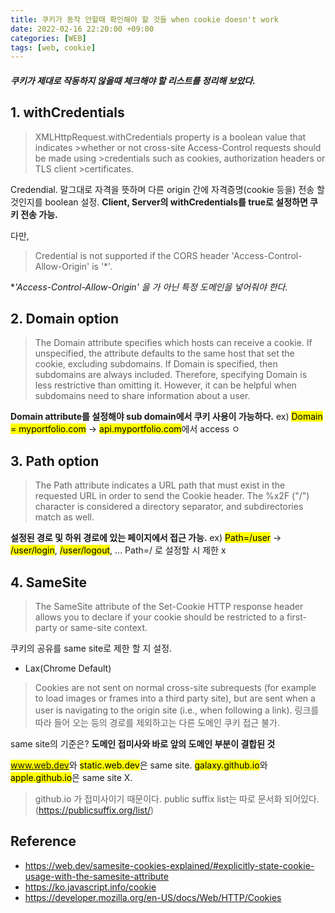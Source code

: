 ```yaml
---
title: 쿠키가 동작 안할때 확인해야 할 것들 when cookie doesn't work
date: 2022-02-16 22:20:00 +09:00
categories: [WEB]
tags: [web, cookie]
---
```


##### 쿠키가 제대로 작동하지 않을때 체크해야 할 리스트를 정리해 보았다.
## 1. withCredentials
>XMLHttpRequest.withCredentials property is a boolean value that indicates     >whether or not cross-site Access-Control requests should be made using      >credentials such as cookies, authorization headers or TLS client            >certificates.

Credendial. 말그대로 자격을 뜻하며 
다른 origin 간에 자격증명(cookie 등을) 전송 할 것인지를 boolean 설정. 
**Client, Server의 withCredentials를 true로 설정하면 쿠키 전송 가능.**

다만, 
>Credential is not supported if the CORS header 'Access-Control-Allow-Origin' is '*'.

**'Access-Control-Allow-Origin' 을 *가 아닌 특정 도메인을 넣어줘야 한다.**

## 2. Domain option
>The Domain attribute specifies which hosts can receive a cookie. If unspecified, the attribute defaults to the same host that set the cookie, excluding subdomains. If Domain is specified, then subdomains are always included. Therefore, specifying Domain is less restrictive than omitting it. However, it can be helpful when subdomains need to share information about a user.

**Domain attribute를 설정해야 sub domain에서 쿠키 사용이 가능하다.**
ex) <mark>Domain = myportfolio.com</mark> -> <mark>api.myportfolio.com</mark>에서 access ㅇ

## 3. Path option
>The Path attribute indicates a URL path that must exist in the requested URL in order to send the Cookie header. The %x2F ("/") character is considered a directory separator, and subdirectories match as well.

**설정된 경로 및 하위 경로에 있는 페이지에서 접근 가능.**
ex) <mark>Path=/user</mark> -> <mark>/user/login</mark>, <mark>/user/logout</mark>, ...
Path=/ 로 설정할 시 제한 x

## 4. SameSite
>The SameSite attribute of the Set-Cookie HTTP response header allows you to declare if your cookie should be restricted to a first-party or same-site context.

쿠키의 공유를 same site로 제한 할 지 설정.
- Lax(Chrome Default)
>Cookies are not sent on normal cross-site subrequests (for example to load images or frames into a third party site), but are sent when a user is navigating to the origin site (i.e., when following a link).
링크를 따라 들어 오는 등의 경로를 제외하고는 다른 도메인 쿠키 접근 불가.

same site의 기준은?
**도메인 접미사와 바로 앞의 도메인 부분이 결합된 것**

<mark>www.web.dev</mark>와  <mark>static.web.dev</mark>은 same site.
<mark>galaxy.github.io</mark>와  <mark>apple.github.io</mark>은 same site X.
>github.io 가 접미사이기 때문이다.
>public suffix list는 따로 문서화 되어있다. (https://publicsuffix.org/list/)


## Reference
- https://web.dev/samesite-cookies-explained/#explicitly-state-cookie-usage-with-the-samesite-attribute
- https://ko.javascript.info/cookie
- https://developer.mozilla.org/en-US/docs/Web/HTTP/Cookies






